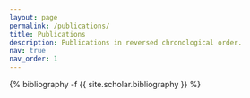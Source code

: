 ```yaml
---
layout: page
permalink: /publications/
title: Publications
description: Publications in reversed chronological order.
nav: true
nav_order: 1
---
```

<!-- _pages/publications.md -->
<div class="publications">

{% bibliography -f {{ site.scholar.bibliography }} %}

</div>
